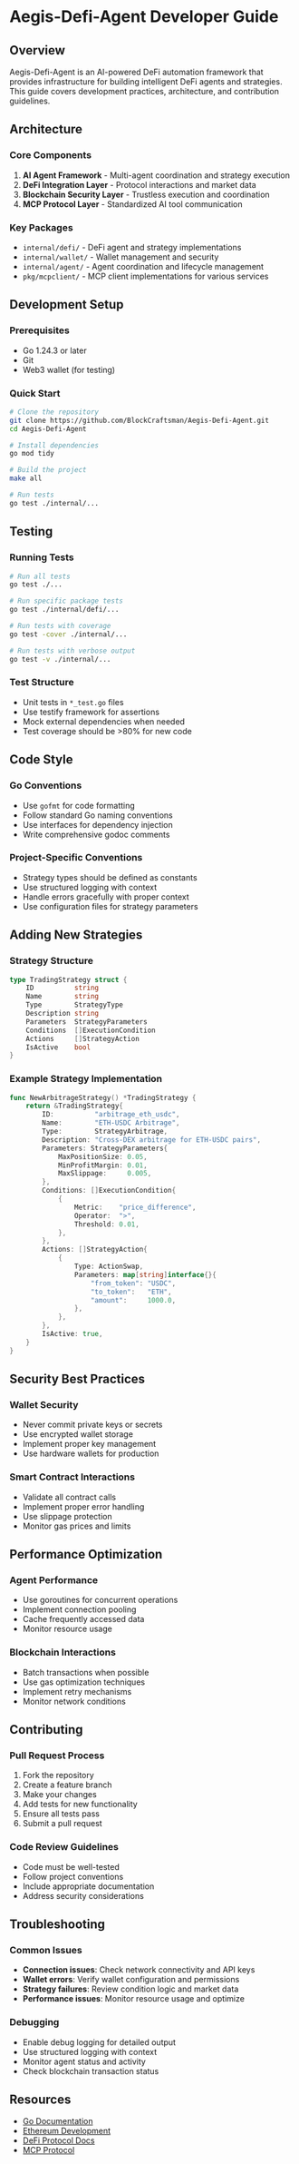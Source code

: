# Aegis-Defi-Agent Developer Guide

## Overview

Aegis-Defi-Agent is an AI-powered DeFi automation framework that provides infrastructure for building intelligent DeFi agents and strategies. This guide covers development practices, architecture, and contribution guidelines.

## Architecture

### Core Components

1. **AI Agent Framework** - Multi-agent coordination and strategy execution
2. **DeFi Integration Layer** - Protocol interactions and market data
3. **Blockchain Security Layer** - Trustless execution and coordination
4. **MCP Protocol Layer** - Standardized AI tool communication

### Key Packages

- `internal/defi/` - DeFi agent and strategy implementations
- `internal/wallet/` - Wallet management and security
- `internal/agent/` - Agent coordination and lifecycle management
- `pkg/mcpclient/` - MCP client implementations for various services

## Development Setup

### Prerequisites

- Go 1.24.3 or later
- Git
- Web3 wallet (for testing)

### Quick Start

```bash
# Clone the repository
git clone https://github.com/BlockCraftsman/Aegis-Defi-Agent.git
cd Aegis-Defi-Agent

# Install dependencies
go mod tidy

# Build the project
make all

# Run tests
go test ./internal/...
```

## Testing

### Running Tests

```bash
# Run all tests
go test ./...

# Run specific package tests
go test ./internal/defi/...

# Run tests with coverage
go test -cover ./internal/...

# Run tests with verbose output
go test -v ./internal/...
```

### Test Structure

- Unit tests in `*_test.go` files
- Use testify framework for assertions
- Mock external dependencies when needed
- Test coverage should be >80% for new code

## Code Style

### Go Conventions

- Use `gofmt` for code formatting
- Follow standard Go naming conventions
- Use interfaces for dependency injection
- Write comprehensive godoc comments

### Project-Specific Conventions

- Strategy types should be defined as constants
- Use structured logging with context
- Handle errors gracefully with proper context
- Use configuration files for strategy parameters

## Adding New Strategies

### Strategy Structure

```go
type TradingStrategy struct {
    ID          string
    Name        string
    Type        StrategyType
    Description string
    Parameters  StrategyParameters
    Conditions  []ExecutionCondition
    Actions     []StrategyAction
    IsActive    bool
}
```

### Example Strategy Implementation

```go
func NewArbitrageStrategy() *TradingStrategy {
    return &TradingStrategy{
        ID:          "arbitrage_eth_usdc",
        Name:        "ETH-USDC Arbitrage",
        Type:        StrategyArbitrage,
        Description: "Cross-DEX arbitrage for ETH-USDC pairs",
        Parameters: StrategyParameters{
            MaxPositionSize: 0.05,
            MinProfitMargin: 0.01,
            MaxSlippage:     0.005,
        },
        Conditions: []ExecutionCondition{
            {
                Metric:    "price_difference",
                Operator:  ">",
                Threshold: 0.01,
            },
        },
        Actions: []StrategyAction{
            {
                Type: ActionSwap,
                Parameters: map[string]interface{}{
                    "from_token": "USDC",
                    "to_token":   "ETH",
                    "amount":     1000.0,
                },
            },
        },
        IsActive: true,
    }
}
```

## Security Best Practices

### Wallet Security

- Never commit private keys or secrets
- Use encrypted wallet storage
- Implement proper key management
- Use hardware wallets for production

### Smart Contract Interactions

- Validate all contract calls
- Implement proper error handling
- Use slippage protection
- Monitor gas prices and limits

## Performance Optimization

### Agent Performance

- Use goroutines for concurrent operations
- Implement connection pooling
- Cache frequently accessed data
- Monitor resource usage

### Blockchain Interactions

- Batch transactions when possible
- Use gas optimization techniques
- Implement retry mechanisms
- Monitor network conditions

## Contributing

### Pull Request Process

1. Fork the repository
2. Create a feature branch
3. Make your changes
4. Add tests for new functionality
5. Ensure all tests pass
6. Submit a pull request

### Code Review Guidelines

- Code must be well-tested
- Follow project conventions
- Include appropriate documentation
- Address security considerations

## Troubleshooting

### Common Issues

- **Connection issues**: Check network connectivity and API keys
- **Wallet errors**: Verify wallet configuration and permissions
- **Strategy failures**: Review condition logic and market data
- **Performance issues**: Monitor resource usage and optimize

### Debugging

- Enable debug logging for detailed output
- Use structured logging with context
- Monitor agent status and activity
- Check blockchain transaction status

## Resources

- [Go Documentation](https://golang.org/doc/)
- [Ethereum Development](https://ethereum.org/developers/)
- [DeFi Protocol Docs](https://docs.uniswap.org/)
- [MCP Protocol](https://mcp.dev/)